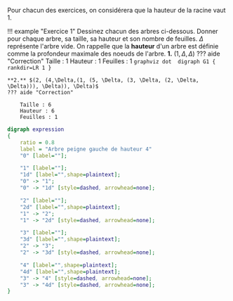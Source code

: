 Pour chacun des exercices, on considérera que la hauteur de la racine vaut 1.

!!! example "Exercice 1"
    Dessinez chacun des arbres ci-dessous. Donner pour chaque arbre, sa taille, sa hauteur et son nombre de feuilles. $\Delta$ représente l'arbre vide. 
    On rappelle que la **hauteur** d'un arbre est définie comme la profondeur maximale des noeuds de l'arbre.
    **1.** $(1, \Delta, \Delta)$
    ??? aide "Correction"
        Taille : 1
        Hauteur : 1
        Feuilles : 1
        ```graphviz dot 
            digraph G1 {
            rankdir=LR
            1
        }
        ```
       
    **2.** $(2, (4,\Delta,(1, (5, \Delta, (3, \Delta, (2, \Delta, \Delta))), \Delta)), \Delta)$
    ??? aide "Correction"
       
        Taille : 6
        Hauteur : 6
        Feuilles : 1


```dot
digraph expression
{
    ratio = 0.8
    label = "Arbre peigne gauche de hauteur 4"
    "0" [label=""];

    "1" [label=""];
    "1d" [label="",shape=plaintext];
    "0" -> "1";
    "0" -> "1d" [style=dashed, arrowhead=none];

    "2" [label=""];
    "2d" [label="",shape=plaintext];
    "1" -> "2";
    "1" -> "2d" [style=dashed, arrowhead=none];

    "3" [label=""];
    "3d" [label="",shape=plaintext];
    "2" -> "3";
    "2" -> "3d" [style=dashed, arrowhead=none];

    "4" [label="",shape=plaintext];
    "4d" [label="",shape=plaintext];
    "3" -> "4" [style=dashed, arrowhead=none];
    "3" -> "4d" [style=dashed, arrowhead=none];
}
```





